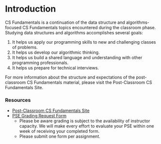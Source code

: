 # Introduction

CS Fundamentals is a continuation of the data structure and algorithms-focused CS Fundamentals topics encountered during the classroom phase. Studying data structures and algorithms accomplishes several goals:

1. It helps us apply our programming skills to new and challenging classes of problems.
2. It helps us develop our algorithmic thinking.
3. It helps us build a shared language and understanding with other programming professionals.
4. It helps us prepare for technical interviews.

For more information about the structure and expectations of the post-classroom CS Fundamentals material, please visit the Post-Classroom CS Fundamentals Site.

### Resources

- [Post-Classroom CS Fundamentals Site](https://sites.google.com/adadevelopersacademy.org/post-classroom/unit-4/cs-fundamentals?authuser=1)
- [PSE Grading Request Form](https://form.asana.com/?k=s_JorjEM5mBvzcDtfw8yJg&d=181459410160484)
    - Please be aware grading is subject to the availability of instructor capacity. We will make every effort to evaluate your PSE within one week of receiving your completed form.
    - Please submit one form per assignment.